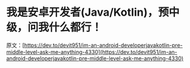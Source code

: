# 我是安卓开发者(Java/Kotlin)，预中级，问我什么都行！

原文：[https://dev.to/devit951/im-an-android-developerjavakotlin-pre-middle-level-ask-me-anything-4330](https://dev.to/devit951/im-an-android-developerjavakotlin-pre-middle-level-ask-me-anything-4330)